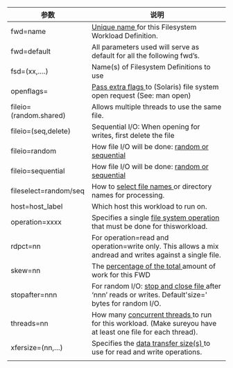 | 参数                   | 说明                                                         |
| ---------------------- | ------------------------------------------------------------ |
| fwd=name               | [Unique name ](#_bookmark174)for this Filesystem Workload Definition. |
| fwd=default            | All parameters used will serve as default for all the following fwd’s. |
| fsd=(xx,….)            | Name(s) of Filesystem Definitions to use                     |
| openflags=             | [Pass extra flags ](#_bookmark170)to (Solaris) file system open request (See: man open) |
| fileio=(random.shared) | Allows multiple threads to use the same file.                |
| fileio=(seq,delete)    | Sequential I/O: When opening for writes, first delete the file |
| fileio=random          | How file I/O will be done: [random or sequential](#_bookmark176) |
| fileio=sequential      | How file I/O will be done: [random or sequential](#_bookmark176) |
| fileselect=random/seq  | How to [select file names ](#_bookmark180)or directory names for processing. |
| host=host_label        | Which host this workload to run on.                          |
| operation=xxxx         | Specifies a single [file system operation ](#_bookmark182)that must be done for thisworkload. |
| rdpct=nn               | For operation=read and operation=write only. This allows a mix andread and writes against a single file. |
| skew=nn                | The [percentage of the total ](#_bookmark183)amount of work for this FWD |
| stopafter=nnn          | For random I/O: [stop and close file ](#_bookmark179)after ‘nnn’ reads or writes. Default'size=' bytes for random I/O. |
| threads=nn             | How many [concurrent threads ](#_bookmark184)to run for this workload.  (Make sureyou have at least one file for each thread). |
| xfersize=(nn,…)        | Specifies the [data transfer size(s) ](#_bookmark181)to use for read and write operations. |
|                        |                                                              |